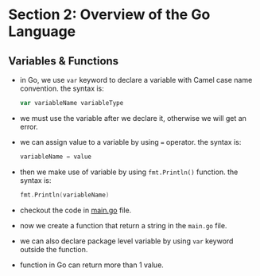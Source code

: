# Section 2: Overview of the Go Language

## Variables & Functions

- in Go, we use `var` keyword to declare a variable with Camel case name convention. the syntax is:

    ```go
    var variableName variableType
    ```
- we must use the variable after we declare it, otherwise we will get an error.
- we can assign value to a variable by using `=` operator. the syntax is:

    ```go
    variableName = value
    ```

- then we make use of variable by using `fmt.Println()` function. the syntax is:

    ```go
    fmt.Println(variableName)
    ```

- checkout the code in [main.go](main.go) file.

- now we create a function that return a string in the `main.go` file.
- we can also declare package level variable by using `var` keyword outside the function.
- function in Go can return more than 1 value.